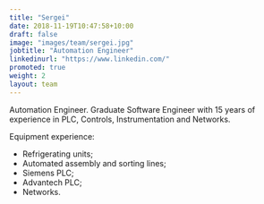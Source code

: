 ```yaml
---
title: "Sergei"
date: 2018-11-19T10:47:58+10:00
draft: false
image: "images/team/sergei.jpg"
jobtitle: "Automation Engineer"
linkedinurl: "https://www.linkedin.com/"
promoted: true
weight: 2
layout: team
---
```


Automation Engineer. Graduate Software Engineer with 15 years of experience in PLC, Controls, Instrumentation and Networks.

Equipment experience:
- Refrigerating units;
- Automated assembly and sorting lines;
- Siemens PLC;
- Advantech PLC;
- Networks.